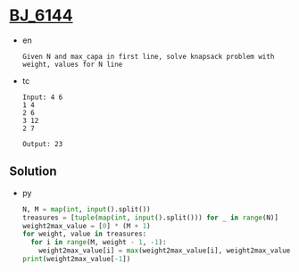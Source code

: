 # [BJ_6144](https://acmicpc.net/problem/6144)

* en

  ```en
  Given N and max_capa in first line, solve knapsack problem with weight, values for N line
  ```

* tc

  ```tc
  Input: 4 6
  1 4
  2 6
  3 12
  2 7

  Output: 23
  ```

## Solution

* py

  ```py
  N, M = map(int, input().split())
  treasures = [tuple(map(int, input().split())) for _ in range(N)]
  weight2max_value = [0] * (M + 1)
  for weight, value in treasures:
    for i in range(M, weight - 1, -1):
      weight2max_value[i] = max(weight2max_value[i], weight2max_value[i - weight] + value)
  print(weight2max_value[-1])
  ```
